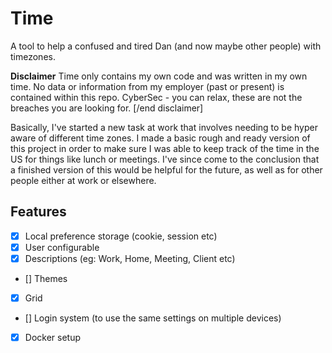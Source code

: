 # Time
A tool to help a confused and tired Dan (and now maybe other people) with timezones.

**Disclaimer** Time only contains my own code and was written in my own time. No data or information from my employer (past or present) is contained within this repo. CyberSec - you can relax, these are not the breaches you are looking for. \[/end disclaimer]

Basically, I've started a new task at work that involves needing to be hyper aware of different time zones. I made a basic rough and ready version of this project in order to make sure I was able to keep track of the time in the US for things like lunch or meetings. I've since come to the conclusion that a finished version of this would be helpful for the future, as well as for other people either at work or elsewhere.

## Features
- [X] Local preference storage (cookie, session etc)
- [X] User configurable 
- [X] Descriptions (eg: Work, Home, Meeting, Client etc)
- [] Themes
- [X] Grid
- [] Login system (to use the same settings on multiple devices)
- [X] Docker setup 
